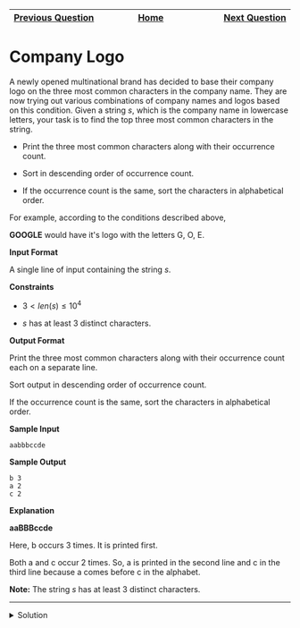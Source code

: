 | <img width=1000>[Previous Question](https://github.com/Kevin-Lago/python-hackerrank-solutions/tree/main/src/python/collections/collections_deque)</img> | <img width=1000>[Home](https://github.com/Kevin-Lago/python-hackerrank-solutions)</img> | <img width=1000>[Next Question](https://github.com/Kevin-Lago/python-hackerrank-solutions/tree/main/src/python/collections/piling_up)</img> |
|:---|:---:|---:|

# Company Logo

A newly opened multinational brand has decided to base their company logo on the three most common characters in the company name. They are now trying out various combinations of company names and logos based on this condition. Given a string $s$, which is the company name in lowercase letters, your task is to find the top three most common characters in the string.

- Print the three most common characters along with their occurrence count.

- Sort in descending order of occurrence count.

- If the occurrence count is the same, sort the characters in alphabetical order.

For example, according to the conditions described above,

__GOOGLE__ would have it's logo with the letters G, O, E.

__Input Format__

A single line of input containing the string $s$.

__Constraints__

- $3 < len(s) \le 10^4$

- $s$ has at least $3$ distinct characters.

__Output Format__

Print the three most common characters along with their occurrence count each on a separate line.

Sort output in descending order of occurrence count.

If the occurrence count is the same, sort the characters in alphabetical order.

__Sample Input__

```
aabbbccde
```

__Sample Output__

```
b 3
a 2
c 2
```

__Explanation__

__aaBBBccde__

Here, b occurs $3$ times. It is printed first.

Both a and c occur $2$ times. So, a is printed in the second line and c in the third line because a comes before c in the alphabet.

__Note:__ The string $s$ has at least $3$ distinct characters.

---

<details><summary>Solution</summary>
    
```python
from collections import Counter

if __name__ == '__main__':
    s = sorted(input())
    c = Counter(s).most_common()

    [print(c[i][0], c[i][1]) for i in range(3)]
```
</details>
